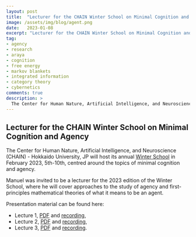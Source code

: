 ```yaml
---
layout: post
title:  "Lecturer for the CHAIN Winter School on Minimal Cognition and Agency"
image: /assets/img/blog/agent.png
date:   2023-01-08
excerpt: "Lecturer for the CHAIN Winter School on Minimal Cognition and Agency"
tag:
- agency
- research
- araya
- cognition
- free energy
- markov blankets
- integrated information
- category theory
- cybernetics
comments: true
description: >
  The Center for Human Nature, Artificial Intelligence, and Neuroscience (CHAIN) - Hokkaido University, Sapporo, Japan hosts [regular seminars](https://www.chain.hokudai.ac.jp/events/) from researchers in areas including philosophy, machine learning, neuroscience, biology, dynamical systems and artificial intelligence and life.
---
```



## Lecturer for the CHAIN Winter School on Minimal Cognition and Agency
The Center for Human Nature, Artificial Intelligence, and Neuroscience (CHAIN) - Hokkaido University, JP will host its annual [Winter School](https://www.chain.hokudai.ac.jp/en/events/3101/) in February 2023, 5th-10th, centred around the topics of minimal cognition and agency.

Manuel was invited to be a lecturer for the 2023 edition of the Winter School, where he will cover approaches to the study of agency and first-principles mathematical theories of what it means to be an agent.

Presentation material can be found here:
- Lecture 1, [PDF](/assets/pdf/presentations/Lecture1_Baltieri.pdf) and [recording](https://youtu.be/h3odndlkDoc?si=FSefC48crbUN6F6r),
- Lecture 2, [PDF](/assets/pdf/presentations/Lecture2_Baltieri.pdf) and [recording](https://youtu.be/HE9c9XoZ7vQ?si=vhIo_gPoxWV0SZ-Q),
- Lecture 3, [PDF](/assets/pdf/presentations/Lecture3_Baltieri.pdf) and [recording](https://youtu.be/7h3jk4U3f9k?si=DPH5sgDXJygMfxj5).